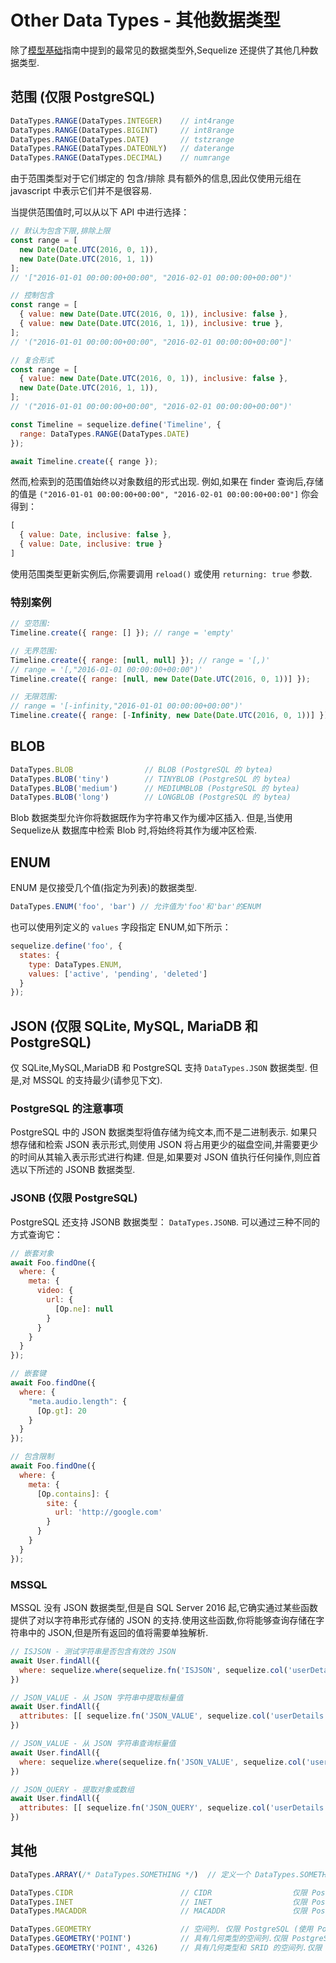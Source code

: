# Other Data Types - 其他数据类型

除了[模型基础](core-concepts/model-basics.md)指南中提到的最常见的数据类型外,Sequelize 还提供了其他几种数据类型.

## 范围 (仅限 PostgreSQL)

```js
DataTypes.RANGE(DataTypes.INTEGER)    // int4range
DataTypes.RANGE(DataTypes.BIGINT)     // int8range
DataTypes.RANGE(DataTypes.DATE)       // tstzrange
DataTypes.RANGE(DataTypes.DATEONLY)   // daterange
DataTypes.RANGE(DataTypes.DECIMAL)    // numrange
```

由于范围类型对于它们绑定的 包含/排除 具有额外的信息,因此仅使用元组在 javascript 中表示它们并不是很容易.

当提供范围值时,可以从以下 API 中进行选择：

```js
// 默认为包含下限,排除上限
const range = [
  new Date(Date.UTC(2016, 0, 1)),
  new Date(Date.UTC(2016, 1, 1))
];
// '["2016-01-01 00:00:00+00:00", "2016-02-01 00:00:00+00:00")'

// 控制包含
const range = [
  { value: new Date(Date.UTC(2016, 0, 1)), inclusive: false },
  { value: new Date(Date.UTC(2016, 1, 1)), inclusive: true },
];
// '("2016-01-01 00:00:00+00:00", "2016-02-01 00:00:00+00:00"]'

// 复合形式
const range = [
  { value: new Date(Date.UTC(2016, 0, 1)), inclusive: false },
  new Date(Date.UTC(2016, 1, 1)),
];
// '("2016-01-01 00:00:00+00:00", "2016-02-01 00:00:00+00:00")'

const Timeline = sequelize.define('Timeline', {
  range: DataTypes.RANGE(DataTypes.DATE)
});

await Timeline.create({ range });
```

然而,检索到的范围值始终以对象数组的形式出现. 例如,如果在 finder 查询后,存储的值是 `("2016-01-01 00:00:00+00:00", "2016-02-01 00:00:00+00:00"]` 你会得到：

```js
[
  { value: Date, inclusive: false },
  { value: Date, inclusive: true }
]
```

使用范围类型更新实例后,你需要调用 `reload()` 或使用 `returning: true` 参数.

### 特别案例

```js
// 空范围:
Timeline.create({ range: [] }); // range = 'empty'

// 无界范围:
Timeline.create({ range: [null, null] }); // range = '[,)'
// range = '[,"2016-01-01 00:00:00+00:00")'
Timeline.create({ range: [null, new Date(Date.UTC(2016, 0, 1))] });

// 无限范围:
// range = '[-infinity,"2016-01-01 00:00:00+00:00")'
Timeline.create({ range: [-Infinity, new Date(Date.UTC(2016, 0, 1))] });
```

## BLOB

```js
DataTypes.BLOB                // BLOB (PostgreSQL 的 bytea)
DataTypes.BLOB('tiny')        // TINYBLOB (PostgreSQL 的 bytea)
DataTypes.BLOB('medium')      // MEDIUMBLOB (PostgreSQL 的 bytea)
DataTypes.BLOB('long')        // LONGBLOB (PostgreSQL 的 bytea)
```

Blob 数据类型允许你将数据既作为字符串又作为缓冲区插入. 但是,当使用 Sequelize从 数据库中检索 Blob 时,将始终将其作为缓冲区检索.

## ENUM

ENUM 是仅接受几个值(指定为列表)的数据类型.

```js
DataTypes.ENUM('foo', 'bar') // 允许值为'foo'和'bar'的ENUM
```

也可以使用列定义的 `values` 字段指定 ENUM,如下所示：

```js
sequelize.define('foo', {
  states: {
    type: DataTypes.ENUM,
    values: ['active', 'pending', 'deleted']
  }
});
```

## JSON (仅限 SQLite, MySQL, MariaDB 和 PostgreSQL)

仅 SQLite,MySQL,MariaDB 和 PostgreSQL 支持 `DataTypes.JSON` 数据类型. 但是,对 MSSQL 的支持最少(请参见下文).

### PostgreSQL 的注意事项

PostgreSQL 中的 JSON 数据类型将值存储为纯文本,而不是二进制表示. 如果只想存储和检索 JSON 表示形式,则使用 JSON 将占用更少的磁盘空间,并需要更少的时间从其输入表示形式进行构建. 但是,如果要对 JSON 值执行任何操作,则应首选以下所述的 JSONB 数据类型.

### JSONB (仅限 PostgreSQL)

PostgreSQL 还支持 JSONB 数据类型： `DataTypes.JSONB`. 可以通过三种不同的方式查询它：

```js
// 嵌套对象
await Foo.findOne({
  where: {
    meta: {
      video: {
        url: {
          [Op.ne]: null
        }
      }
    }
  }
});

// 嵌套键
await Foo.findOne({
  where: {
    "meta.audio.length": {
      [Op.gt]: 20
    }
  }
});

// 包含限制
await Foo.findOne({
  where: {
    meta: {
      [Op.contains]: {
        site: {
          url: 'http://google.com'
        }
      }
    }
  }
});
```

### MSSQL

MSSQL 没有 JSON 数据类型,但是自 SQL Server 2016 起,它确实通过某些函数提供了对以字符串形式存储的 JSON 的支持.使用这些函数,你将能够查询存储在字符串中的 JSON,但是所有返回的值将需要单独解析.

```js
// ISJSON - 测试字符串是否包含有效的 JSON
await User.findAll({
  where: sequelize.where(sequelize.fn('ISJSON', sequelize.col('userDetails')), 1)
})

// JSON_VALUE - 从 JSON 字符串中提取标量值
await User.findAll({
  attributes: [[ sequelize.fn('JSON_VALUE', sequelize.col('userDetails'), '$.address.Line1'), 'address line 1']]
})

// JSON_VALUE - 从 JSON 字符串查询标量值
await User.findAll({
  where: sequelize.where(sequelize.fn('JSON_VALUE', sequelize.col('userDetails'), '$.address.Line1'), '14, Foo Street')
})

// JSON_QUERY - 提取对象或数组
await User.findAll({
  attributes: [[ sequelize.fn('JSON_QUERY', sequelize.col('userDetails'), '$.address'), 'full address']]
})
```

## 其他

```js
DataTypes.ARRAY(/* DataTypes.SOMETHING */)  // 定义一个 DataTypes.SOMETHING 数组. 仅限 PostgreSQL.

DataTypes.CIDR                        // CIDR                  仅限 PostgreSQL
DataTypes.INET                        // INET                  仅限 PostgreSQL
DataTypes.MACADDR                     // MACADDR               仅限 PostgreSQL

DataTypes.GEOMETRY                    // 空间列. 仅限 PostgreSQL (使用 PostGIS) 或 MySQL.
DataTypes.GEOMETRY('POINT')           // 具有几何类型的空间列.仅限 PostgreSQL (使用 PostGIS) 或 MySQL.
DataTypes.GEOMETRY('POINT', 4326)     // 具有几何类型和 SRID 的空间列.仅限 PostgreSQL (使用 PostGIS) 或 MySQL.
```